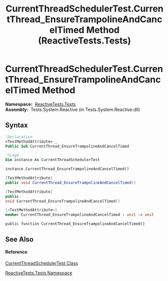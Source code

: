 ﻿---
title: CurrentThreadSchedulerTest.CurrentThread_EnsureTrampolineAndCancelTimed Method  (ReactiveTests.Tests)
TOCTitle: CurrentThread_EnsureTrampolineAndCancelTimed Method
ms:assetid: M:ReactiveTests.Tests.CurrentThreadSchedulerTest.CurrentThread_EnsureTrampolineAndCancelTimed
ms:mtpsurl: https://msdn.microsoft.com/en-us/library/reactivetests.tests.currentthreadschedulertest.currentthread_ensuretrampolineandcanceltimed(v=VS.103)
ms:contentKeyID: 36618945
ms.date: 06/28/2011
mtps_version: v=VS.103
f1_keywords:
- ReactiveTests.Tests.CurrentThreadSchedulerTest.CurrentThread_EnsureTrampolineAndCancelTimed
dev_langs:
- CSharp
- JScript
- VB
- FSharp
- c++
---

# CurrentThreadSchedulerTest.CurrentThread\_EnsureTrampolineAndCancelTimed Method

**Namespace:**  [ReactiveTests.Tests](hh289046\(v=vs.103\).md)  
**Assembly:**  Tests.System.Reactive (in Tests.System.Reactive.dll)

## Syntax

``` vb
'Declaration
<TestMethodAttribute> _
Public Sub CurrentThread_EnsureTrampolineAndCancelTimed
```

``` vb
'Usage
Dim instance As CurrentThreadSchedulerTest

instance.CurrentThread_EnsureTrampolineAndCancelTimed()
```

``` csharp
[TestMethodAttribute]
public void CurrentThread_EnsureTrampolineAndCancelTimed()
```

``` c++
[TestMethodAttribute]
public:
void CurrentThread_EnsureTrampolineAndCancelTimed()
```

``` fsharp
[<TestMethodAttribute>]
member CurrentThread_EnsureTrampolineAndCancelTimed : unit -> unit 
```

``` jscript
public function CurrentThread_EnsureTrampolineAndCancelTimed()
```

## See Also

#### Reference

[CurrentThreadSchedulerTest Class](hh303433\(v=vs.103\).md)

[ReactiveTests.Tests Namespace](hh289046\(v=vs.103\).md)

